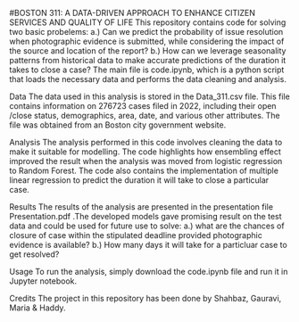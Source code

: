 #BOSTON 311: A DATA-DRIVEN APPROACH TO ENHANCE CITIZEN SERVICES AND QUALITY OF LIFE
This repository contains code for solving two basic probelems:
a.) Can we predict the probability of issue resolution when photographic evidence is submitted, while considering the impact of the source and location of the report?
b.) How can we leverage seasonality patterns from historical data to make accurate predictions of the duration it takes to close a case?
The main file is code.ipynb, which is a python script that loads the necessary data and performs the data cleaning and analysis.

Data
The data used in this analysis is stored in the Data_311.csv file. This file contains information on 276723 cases filed in 2022, including their open /close status, demographics, area, date, and various other attributes. The file was obtained from an Boston city government website.

Analysis
The analysis performed in this code involves cleaning the data to make it suitable for modelling. The code highlights how ensembling effect 
improved the result when the analysis was moved from logistic regression to Random Forest.
The code also contains the implementation of multiple linear regression to predict the duration it will take to close a particular case.

Results
The results of the analysis are presented in the presentation file Presentation.pdf .The developed models gave promising result on the test data and could be used for future use to solve:
a.) what are the chances of closure of case within the stipulated deadline provided photographic evidence is available?
b.) How many days it will take for a particluar case to get resolved?

Usage
To run the analysis, simply download the code.ipynb file and run it in Jupyter notebook. 

Credits
The project in this repository has been done by Shahbaz, Gauravi, Maria & Haddy. 
